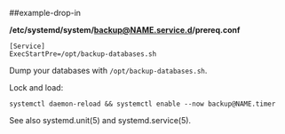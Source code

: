 ##example-drop-in

**/etc/systemd/system/backup@NAME.service.d/prereq.conf**

```
[Service]
ExecStartPre=/opt/backup-databases.sh
```

Dump your databases with `/opt/backup-databases.sh`.

Lock and load:

```
systemctl daemon-reload && systemctl enable --now backup@NAME.timer
```

See also systemd.unit(5) and systemd.service(5).
